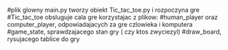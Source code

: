 #plik glowny main.py tworzy obiekt Tic_tac_toe.py i rozpoczyna gre
#Tic_tac_toe obsluguje cala gre korzystajac z plikow:
#human_player oraz computer_player, odpowiadajacych za gre czlowieka i komputera
#game_state, sprawdzajacego stan gry ( czy ktos zwyciezyl)
#draw_board, rysujacego tablice do gry
